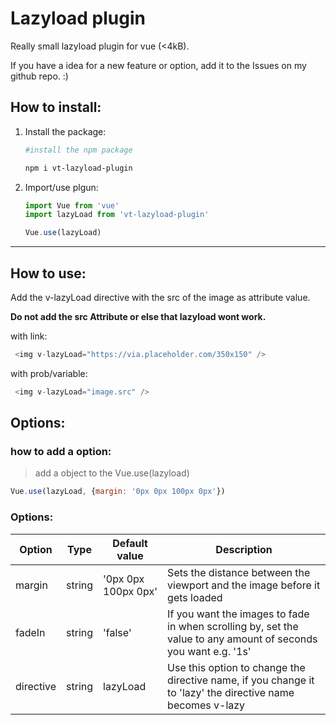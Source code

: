 # Lazyload plugin
Really small lazyload plugin for vue (<4kB).

If you have a idea for a new feature or option, add it to the Issues on my github repo. :)
## How to install:
1. Install the package:
    ``` bash
    #install the npm package

    npm i vt-lazyload-plugin
    ```
2.  Import/use plgun:
    ``` javascript
    import Vue from 'vue'
    import lazyLoad from 'vt-lazyload-plugin'

    Vue.use(lazyLoad)
    ```

---
## How to use:
Add the v-lazyLoad directive with the src of the image as attribute value.

**Do not add the src Attribute or else that lazyload wont work.**

with link:
```javascript
 <img v-lazyLoad="https://via.placeholder.com/350x150" />
```

with prob/variable:
```javascript
 <img v-lazyLoad="image.src" />
```

## Options:

### how to add a option:
>add a object to the Vue.use(lazyload) 
```javascript
Vue.use(lazyLoad, {margin: '0px 0px 100px 0px'})
```

### Options:
|Option|Type|Default value|Description|
| ---- | -- | ----------- | --------- |
|margin|string|'0px 0px 100px 0px'|Sets the distance between the viewport and the image before it gets loaded|
|fadeIn|string|'false'|If you want the images to fade in when scrolling by, set the value to any amount of seconds you want e.g. '1s'|
|directive|string|lazyLoad|Use this option to change the directive name, if you change it to 'lazy' the directive name becomes v-lazy|